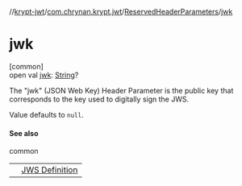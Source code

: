 //[krypt-jwt](../../../index.md)/[com.chrynan.krypt.jwt](../index.md)/[ReservedHeaderParameters](index.md)/[jwk](jwk.md)

# jwk

[common]\
open val [jwk](jwk.md): [String](https://kotlinlang.org/api/latest/jvm/stdlib/kotlin/-string/index.html)?

The &quot;jwk&quot; (JSON Web Key) Header Parameter is the public key that corresponds to the key used to digitally sign the JWS.

Value defaults to `null`.

#### See also

common

| | |
|---|---|
|  | [JWS Definition](https://datatracker.ietf.org/doc/html/rfc7515#section-4.1.3) |
